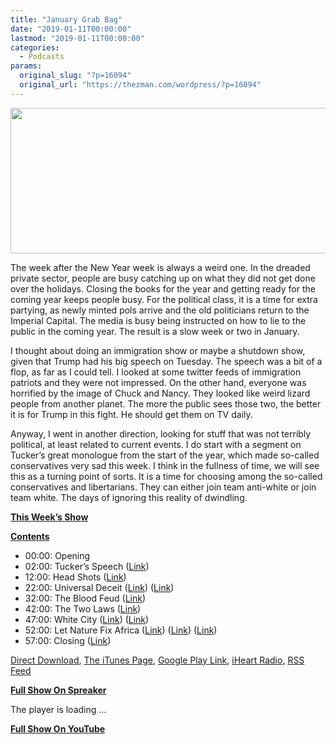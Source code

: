 ```yaml
---
title: "January Grab Bag"
date: "2019-01-11T00:00:00"
lastmod: "2019-01-11T00:00:00"
categories:
  - Podcasts
params:
  original_slug: "?p=16094"
  original_url: "https://thezman.com/wordpress/?p=16094"
---
```


[<img
src="http://thezman.com/wordpress/wp-content/uploads/2018/01/Power-Hour.png"
decoding="async" width="600" height="233" />](http://thezman.com/wordpress/wp-content/uploads/2018/01/Power-Hour.png)

The week after the New Year week is always a weird one. In the dreaded
private sector, people are busy catching up on what they did not get
done over the holidays. Closing the books for the year and getting ready
for the coming year keeps people busy. For the political class, it is a
time for extra partying, as newly minted pols arrive and the old
politicians return to the Imperial Capital. The media is busy being
instructed on how to lie to the public in the coming year. The result is
a slow week or two in January.

I thought about doing an immigration show or maybe a shutdown show,
given that Trump had his big speech on Tuesday. The speech was a bit of
a flop, as far as I could tell. I looked at some twitter feeds of
immigration patriots and they were not impressed. On the other hand,
everyone was horrified by the image of Chuck and Nancy. They looked like
weird lizard people from another planet. The more the public sees those
two, the better it is for Trump in this fight. He should get them on TV
daily.

Anyway, I went in another direction, looking for stuff that was not
terribly political, at least related to current events. I do start with
a segment on Tucker’s great monologue from the start of the year, which
made so-called conservatives very sad this week. I think in the fullness
of time, we will see this as a turning point of sorts. It is a time for
choosing among the so-called conservatives and libertarians. They can
either join team anti-white or join team white. The days of ignoring
this reality of dwindling.

**<u>This Week’s Show</u>**

**<u>Contents</u>**

-   00:00: Opening
-   02:00: Tucker’s Speech (<a
    href="https://www.foxnews.com/opinion/tucker-carlson-mitt-romney-supports-the-status-quo-but-for-everyone-else-its-infuriating"
    rel="noopener" target="_blank">Link</a>)
-   12:00: Head Shots (<a
    href="https://www.baltimoresun.com/g00/news/maryland/crime/bs-md-sun-investigates-homicides-20190102-story.html"
    rel="noopener" target="_blank">Link</a>)
-   22:00: Universal Deceit (<a
    href="https://www.washingtonpost.com/opinions/2019/01/06/why-i-left-kansas-republican-party/?utm_term=.6a3a43c202d9"
    rel="noopener" target="_blank">Link</a>)
    (<a href="https://en.wikipedia.org/wiki/Dinah_Sykes" rel="noopener"
    target="_blank">Link</a>)
-   32:00: The Blood Feud (<a
    href="https://www.nbcnews.com/think/opinion/white-kids-racism-way-privileged-parenting-props-unjust-system-ncna953951?cid=sm_npd_nn_tw_ma"
    rel="noopener" target="_blank">Link</a>)
-   42:00: The Two Laws (<a
    href="https://www.latimes.com/local/lanow/la-me-mongol-trademark-20190109-story.html"
    rel="noopener" target="_blank">Link</a>)
-   47:00: White City (<a
    href="https://www.washingtontimes.com/news/2019/jan/6/naacp-blames-white-supremacy-portland-earthquake-s/"
    rel="noopener" target="_blank">Link</a>) (<a
    href="https://www.prnewswire.com/news-releases/home-security-system-market-worth-74-75-billion-by-2023-863248274.html"
    rel="noopener" target="_blank">Link</a>)
-   52:00: Let Nature Fix Africa (<a
    href="https://www.yahoo.com/news/ap-explains-why-congos-election-could-lead-violence-140231255.html"
    rel="noopener" target="_blank">Link</a>) (<a
    href="https://www.cia.gov/library/publications/the-world-factbook/geos/cg.html"
    rel="noopener" target="_blank">Link</a>)
    (<a href="https://brainstats.com/average-iq-by-country.html"
    rel="noopener" target="_blank">Link</a>)
-   57:00: Closing (<a
    href="https://www.them.us/story/i-served-in-the-israeli-army-and-then-i-transitioned"
    rel="noopener" target="_blank">Link</a>)

<a href="https://api.spreaker.com/v2/episodes/16682450/download.mp3"
rel="noopener" target="_blank">Direct Download</a>, <a
href="https://itunes.apple.com/us/podcast/the-z-blog-power-hour/id1262799640?mt=2"
rel="noopener" target="_blank">The iTunes Page</a>, <a
href="https://playmusic.app.goo.gl/?ibi=com.google.PlayMusic&amp;isi=691797987&amp;ius=googleplaymusic&amp;link=https://play.google.com/music/m/Ign2aae4ofqi7ih4zik5ipqtv3y?t%3DThe_Z_Blog_Power_Hour%26pcampaignid%3DMKT-na-all-co-pr-mu-pod-16"
rel="noopener" target="_blank">Google Play Link</a>, <a href="https://www.iheart.com/podcast/the-z-blog-power-hour-29246491/"
rel="noopener" target="_blank">iHeart Radio,</a>
<a href="https://www.spreaker.com/show/2589657/episodes/feed"
rel="noopener" target="_blank">RSS Feed</a>

**<u>Full Show On Spreaker</u>**

The player is loading ...

<span class="widget_spinner dark"></span>

**<u>Full Show On YouTube</u>**
